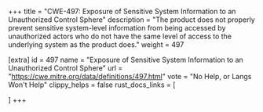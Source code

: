 +++
title = "CWE-497: Exposure of Sensitive System Information to an Unauthorized Control Sphere"
description	= "The product does not properly prevent sensitive system-level information from being accessed by unauthorized actors who do not have the same level of access to the underlying system as the product does."
weight = 497

[extra]
id = 497
name = "Exposure of Sensitive System Information to an Unauthorized Control Sphere"
url = "https://cwe.mitre.org/data/definitions/497.html"
vote = "No Help, or Langs Won't Help"
clippy_helps = false
rust_docs_links = [
	
]
+++

